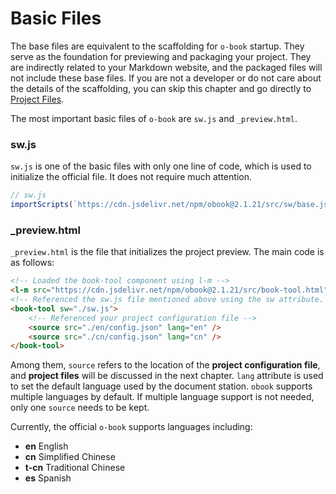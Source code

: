 # Basic Files

The base files are equivalent to the scaffolding for `o-book` startup. They serve as the foundation for previewing and packaging your project. They are indirectly related to your Markdown website, and the packaged files will not include these base files. If you are not a developer or do not care about the details of the scaffolding, you can skip this chapter and go directly to [Project Files](./project-docs.md).

The most important basic files of `o-book` are `sw.js` and `_preview.html`.

### sw.js

`sw.js` is one of the basic files with only one line of code, which is used to initialize the official file. It does not require much attention.

```javascript
// sw.js
importScripts(`https://cdn.jsdelivr.net/npm/obook@2.1.21/src/sw/base.js`);
```

### _preview.html

`_preview.html` is the file that initializes the project preview. The main code is as follows:

```html
<!-- Loaded the book-tool component using l-m -->
<l-m src="https://cdn.jsdelivr.net/npm/obook@2.1.21/src/book-tool.html"></l-m>
<!-- Referenced the sw.js file mentioned above using the sw attribute. If the sw.js file has been renamed, it should be correspondingly changed here -->
<book-tool sw="./sw.js">
    <!-- Referenced your project configuration file -->
    <source src="./en/config.json" lang="en" />
    <source src="./cn/config.json" lang="cn" />
</book-tool>
```

Among them, `source` refers to the location of the **project configuration file**, and **project files** will be discussed in the next chapter. `lang` attribute is used to set the default language used by the document station. `obook` supports multiple languages by default. If multiple language support is not needed, only one `source` needs to be kept.

Currently, the official `o-book` supports languages including:

- **en** English
- **cn** Simplified Chinese
- **t-cn** Traditional Chinese
- **es** Spanish

